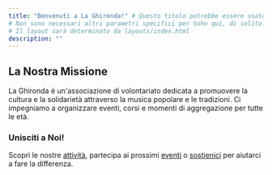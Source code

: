 ```yaml
---
title: "Benvenuti a La Ghironda!" # Questo titolo potrebbe essere usato dal tema per la <title> tag della pagina
# Non sono necessari altri parametri specifici per Soho qui, di solito.
# Il layout sarà determinato da layouts/index.html
description: ""
---
```


## La Nostra Missione

La Ghironda è un'associazione di volontariato dedicata a promuovere la cultura e la solidarietà attraverso la musica popolare e le tradizioni. Ci impegniamo a organizzare eventi, corsi e momenti di aggregazione per tutte le età.

### Unisciti a Noi!

Scopri le nostre [attività](/le-nostre-attivita/), partecipa ai prossimi [eventi](/eventi/) o [sostienici](/sostienici/) per aiutarci a fare la differenza.